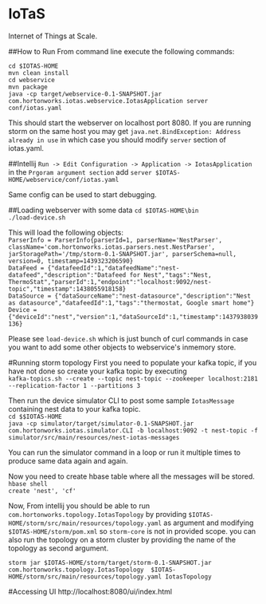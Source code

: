 # IoTaS
Internet of Things at Scale.

##How to Run
From command line execute the following commands:

`cd $IOTAS-HOME`  
`mvn clean install`  
`cd webservice`  
`mvn package`  
`java -cp target/webservice-0.1-SNAPSHOT.jar com.hortonworks.iotas.webservice.IotasApplication server conf/iotas.yaml`  

This should start the webserver on localhost port 8080. If you are running storm on the same host you may get 
`java.net.BindException: Address already in use` in which case you should modify `server` section of iotas.yaml.

##Intellij
`Run -> Edit Configuration -> Application -> IotasApplication` in the `Prgoram argument section` add `server $IOTAS-HOME/webservice/conf/iotas.yaml`

Same config can be used to start debugging.

##Loading webserver with some data
`cd $IOTAS-HOME\bin`  
`./load-device.sh`  

This will load the following objects:  
`ParserInfo = ParserInfo{parserId=1, parserName='NestParser', className='com.hortonworks.iotas.parsers.nest.NestParser', jarStoragePath='/tmp/storm-0.1-SNAPSHOT.jar', parserSchema=null, version=0, timestamp=1439323206590}`  
`DataFeed = {"datafeedId":1,"datafeedName":"nest-datafeed","description":"Datafeed for Nest","tags":"Nest, ThermoStat","parserId":1,"endpoint":"localhost:9092/nest-topic","timestamp":1438055918158}`  
`DataSource = {"dataSourceName":"nest-datasource","description":"Nest as datasource","datafeedId":1,"tags":"thermostat, Google smart home"}`  
`Device = {"deviceId":"nest","version":1,"dataSourceId":1,"timestamp":1437938039136}`  

Please see `load-device.sh` which is just bunch of curl commands in case you want to add some other objects to webservice's inmemory store.

#Running storm topology
First you need to populate your kafka topic, if you have not done so create your kafka topic by executing    
`kafka-topics.sh --create --topic nest-topic --zookeeper localhost:2181 --replication-factor 1 --partitions 3`  

Then run the device simulator CLI to post some sample `IotasMessage` containing nest data to your kafka topic.  
`cd $$IOTAS-HOME`  
`java -cp simulator/target/simulator-0.1-SNAPSHOT.jar com.hortonworks.iotas.simulator.CLI -b localhost:9092 -t nest-topic -f simulator/src/main/resources/nest-iotas-messages`  

You can run the simulator command in a loop or run it multiple times to produce same data again and again.

Now you need to create hbase table where all the messages will be stored.  
`hbase shell`  
`create 'nest', 'cf'`

Now, From intellij you should be able to run `com.hortonworks.topology.IotasTopology` by providing `$IOTAS-HOME/storm/src/main/resources/topology.yaml` as argument and modifying `$IOTAS-HOME/storm/pom.xml` so `storm-core` is not in provided scope. 
you can also run the topology on a storm cluster by providing the name of the topology as second argument.

`storm jar $IOTAS-HOME/storm/target/storm-0.1-SNAPSHOT.jar com.hortonworks.topology.IotasTopology  $IOTAS-HOME/storm/src/main/resources/topology.yaml IotasTopology`  

#Accessing UI
http://localhost:8080/ui/index.html
